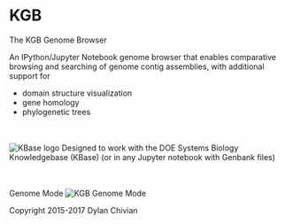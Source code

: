 # KGB

  The KGB Genome Browser
 
  An IPython/Jupyter Notebook genome browser that enables comparative
  browsing and searching of genome contig assemblies, with additional
  support for

  * domain structure visualization
  * gene homology
  * phylogenetic trees
   
<br><br>
![KBase logo](https://avatars2.githubusercontent.com/u/1263946?v=3&s=84 "KBase") Designed to work with the DOE Systems Biology Knowledgebase (KBase)  (or in any Jupyter notebook with Genbank files)

<br><br>
Genome Mode
![KGB Genome Mode](https://raw.github.com/dcchivian/KGB/master/img/KGB_example_1_genome_mode.png?s=84 "KGB Genome Mode")

Copyright 2015-2017 Dylan Chivian
